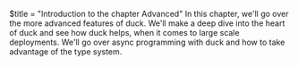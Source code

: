 $title = "Introduction to the chapter Advanced"
In this chapter, we'll go over the more advanced features of duck. We'll make a deep dive into the heart of duck and see how duck helps, when it comes to large scale deployments.
We'll go over async programming with duck and how to take advantage of the type system.
